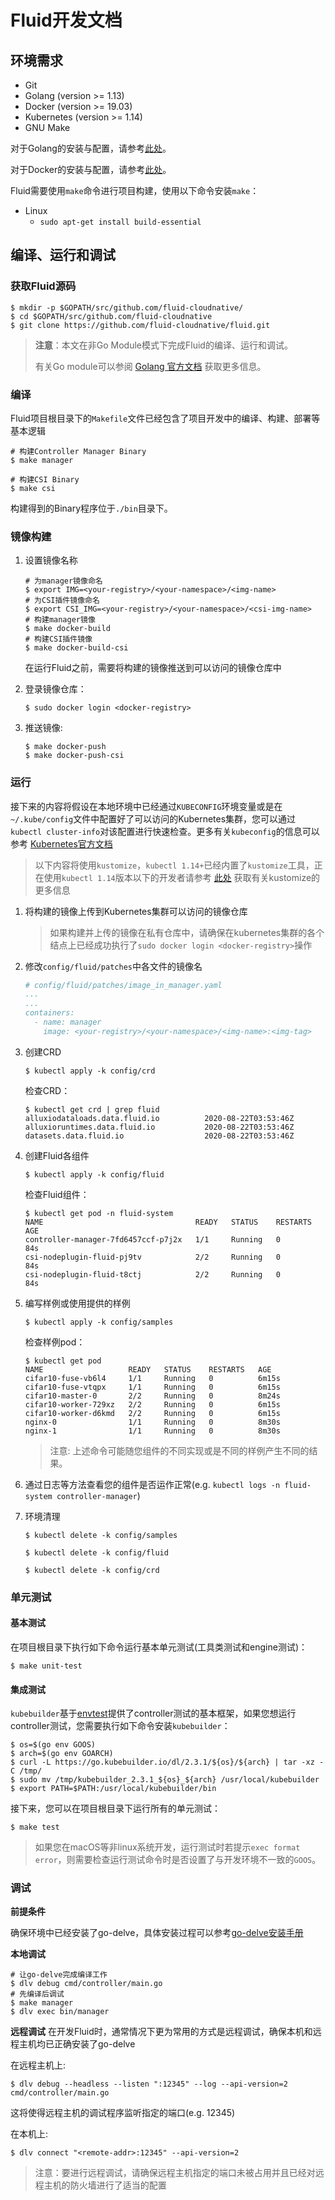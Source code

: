 # Fluid开发文档

## 环境需求

- Git
- Golang (version >= 1.13)
- Docker (version >= 19.03)
- Kubernetes (version >= 1.14)
- GNU Make

对于Golang的安装与配置，请参考[此处](https://golang.org/dl/)。

对于Docker的安装与配置，请参考[此处](https://docs.docker.com/engine/install/)。

Fluid需要使用`make`命令进行项目构建，使用以下命令安装`make`：

- Linux
    - `sudo apt-get install build-essential` 

## 编译、运行和调试

### 获取Fluid源码

```shell
$ mkdir -p $GOPATH/src/github.com/fluid-cloudnative/
$ cd $GOPATH/src/github.com/fluid-cloudnative
$ git clone https://github.com/fluid-cloudnative/fluid.git
```

> **注意**：本文在非Go Module模式下完成Fluid的编译、运行和调试。
>
> 有关Go module可以参阅 [Golang 官方文档](https://github.com/golang/go/wiki/Modules) 获取更多信息。

### 编译
Fluid项目根目录下的`Makefile`文件已经包含了项目开发中的编译、构建、部署等基本逻辑
```shell
# 构建Controller Manager Binary
$ make manager

# 构建CSI Binary
$ make csi
```
构建得到的Binary程序位于`./bin`目录下。

### 镜像构建

1. 设置镜像名称       
    ```shell
    # 为manager镜像命名
    $ export IMG=<your-registry>/<your-namespace>/<img-name>
    # 为CSI插件镜像命名
    $ export CSI_IMG=<your-registry>/<your-namespace>/<csi-img-name>
    # 构建manager镜像
    $ make docker-build
    # 构建CSI插件镜像
    $ make docker-build-csi
    ```
    
    在运行Fluid之前，需要将构建的镜像推送到可以访问的镜像仓库中

2. 登录镜像仓库：     
    ```shell
    $ sudo docker login <docker-registry>
    ```

3. 推送镜像:      
    ```shell          
    $ make docker-push
    $ make docker-push-csi
    ```

### 运行
接下来的内容将假设在本地环境中已经通过`KUBECONFIG`环境变量或是在`~/.kube/config`文件中配置好了可以访问的Kubernetes集群，您可以通过`kubectl cluster-info`对该配置进行快速检查。更多有关`kubeconfig`的信息可以参考
[Kubernetes官方文档](https://kubernetes.io/docs/tasks/access-application-cluster/configure-access-multiple-clusters/)

> 以下内容将使用`kustomize`，`kubectl 1.14+`已经内置了`kustomize`工具，正在使用`kubectl 1.14`版本以下的开发者请参考 [此处](https://kustomize.io/) 获取有关kustomize的更多信息


1. 将构建的镜像上传到Kubernetes集群可以访问的镜像仓库
    > 如果构建并上传的镜像在私有仓库中，请确保在kubernetes集群的各个结点上已经成功执行了`sudo docker login <docker-registry>`操作

2. 修改`config/fluid/patches`中各文件的镜像名
    ```yaml
    # config/fluid/patches/image_in_manager.yaml
    ...
    ...
    containers:
      - name: manager
        image: <your-registry>/<your-namespace>/<img-name>:<img-tag>
    ```

3. 创建CRD
    ```shell
    $ kubectl apply -k config/crd
    ```
    
    检查CRD：
    
    ```shell
    $ kubectl get crd | grep fluid
    alluxiodataloads.data.fluid.io          2020-08-22T03:53:46Z
    alluxioruntimes.data.fluid.io           2020-08-22T03:53:46Z
    datasets.data.fluid.io                  2020-08-22T03:53:46Z
    ```

4. 创建Fluid各组件
    ```shell
    $ kubectl apply -k config/fluid
    ```
    
    检查Fluid组件：
    
    ```shell
    $ kubectl get pod -n fluid-system
    NAME                                  READY   STATUS    RESTARTS   AGE
    controller-manager-7fd6457ccf-p7j2x   1/1     Running   0          84s
    csi-nodeplugin-fluid-pj9tv            2/2     Running   0          84s
    csi-nodeplugin-fluid-t8ctj            2/2     Running   0          84s
    ```

5. 编写样例或使用提供的样例
    ```shell
    $ kubectl apply -k config/samples
    ```
    
    检查样例pod：
    
    ```shell
    $ kubectl get pod
    NAME                   READY   STATUS    RESTARTS   AGE
    cifar10-fuse-vb6l4     1/1     Running   0          6m15s
    cifar10-fuse-vtqpx     1/1     Running   0          6m15s
    cifar10-master-0       2/2     Running   0          8m24s
    cifar10-worker-729xz   2/2     Running   0          6m15s
    cifar10-worker-d6kmd   2/2     Running   0          6m15s
    nginx-0                1/1     Running   0          8m30s
    nginx-1                1/1     Running   0          8m30s
    ```
    > 注意: 上述命令可能随您组件的不同实现或是不同的样例产生不同的结果。

6. 通过日志等方法查看您的组件是否运作正常(e.g. `kubectl logs -n fluid-system controller-manager`)

7. 环境清理
    ```shell
    $ kubectl delete -k config/samples
    
    $ kubectl delete -k config/fluid
    
    $ kubectl delete -k config/crd
    ```

### 单元测试

#### 基本测试

在项目根目录下执行如下命令运行基本单元测试(工具类测试和engine测试)：

```shell
$ make unit-test
```

#### 集成测试

`kubebuilder`基于[envtest](https://godoc.org/sigs.k8s.io/controller-runtime/pkg/envtest)提供了controller测试的基本框架，如果您想运行controller测试，您需要执行如下命令安装`kubebuilder`：

```shell
$ os=$(go env GOOS)
$ arch=$(go env GOARCH)
$ curl -L https://go.kubebuilder.io/dl/2.3.1/${os}/${arch} | tar -xz -C /tmp/
$ sudo mv /tmp/kubebuilder_2.3.1_${os}_${arch} /usr/local/kubebuilder
$ export PATH=$PATH:/usr/local/kubebuilder/bin
```

接下来，您可以在项目根目录下运行所有的单元测试：

```shell
$ make test
```

> 如果您在macOS等非linux系统开发，运行测试时若提示`exec format error`，则需要检查运行测试命令时是否设置了与开发环境不一致的`GOOS`。

### 调试

**前提条件**

确保环境中已经安装了go-delve，具体安装过程可以参考[go-delve安装手册](https://github.com/go-delve/delve/tree/master/Documentation/installation)

**本地调试**
```shell
# 让go-delve完成编译工作
$ dlv debug cmd/controller/main.go
# 先编译后调试
$ make manager
$ dlv exec bin/manager
```

**远程调试**
在开发Fluid时，通常情况下更为常用的方式是远程调试，确保本机和远程主机均已正确安装了go-delve

在远程主机上:
```shell
$ dlv debug --headless --listen ":12345" --log --api-version=2 cmd/controller/main.go
```
这将使得远程主机的调试程序监听指定的端口(e.g. 12345)

在本机上:
```shell
$ dlv connect "<remote-addr>:12345" --api-version=2
```
> 注意：要进行远程调试，请确保远程主机指定的端口未被占用并且已经对远程主机的防火墙进行了适当的配置